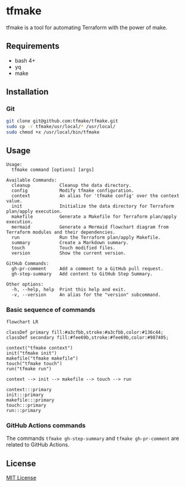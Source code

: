 # tfmake

tfmake is a tool for automating Terraform with the power of make.

## Requirements

- bash 4+
- yq
- make

## Installation

### Git

```bash
git clone git@github.com:tfmake/tfmake.git
sudo cp -r tfmake/usr/local/* /usr/local/
sudo chmod +x /usr/local/bin/tfmake
```

## Usage

```
Usage:
  tfmake command [options] [args]

Available Commands:
  cleanup           Cleanup the data directory.
  config            Modify tfmake configuration.
  context           An alias for 'tfmake config' over the context value.
  init              Initialize the data directory for Terraform plan/apply execution.
  makefile          Generate a Makefile for Terraform plan/apply execution.
  mermaid           Generate a Mermaid flowchart diagram from Terraform modules and their dependencies.
  run               Run the Terraform plan/apply Makefile.
  summary           Create a Markdown summary.
  touch             Touch modified files.
  version           Show the current version.

GitHub Commands:
  gh-pr-comment     Add a comment to a GitHub pull request.
  gh-step-summary   Add content to GitHub Step Summary.

Other options:
  -h, --help, help  Print this help and exit.
  -v, --version     An alias for the "version" subcommand.
```

### Basic sequence of commands

```mermaid
flowchart LR

classDef primary fill:#a3cfbb,stroke:#a3cfbb,color:#136c44;
classDef secondary fill:#fee69b,stroke:#fee69b,color:#987405;

context("tfmake context")
init("tfmake init")
makefile("tfmake makefile")
touch("tfmake touch")
run("tfmake run")

context --> init --> makefile --> touch --> run

context:::primary
init:::primary
makefile:::primary
touch:::primary
run:::primary
```

### GitHub Actions commands

The commands `tfmake gh-step-summary` and `tfmake gh-pr-comment` are related to GitHub Actions.

## License

[MIT License](https://github.com/tfmake/tfmake/blob/main/LICENSE)
